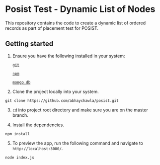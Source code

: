 # Posist Test - Dynamic List of Nodes

This repository contains the code to create a dynamic list of ordered records as part of placement test for POSIST.

## Getting started

1. Ensure you have the following installed in your system:

    [`git`](https://git-scm.com/downloads)

    [`npm`](https://nodejs.org/en/download/)

    [`mongo db`](https://www.mongodb.com/download-center#atlas)

2. Clone the project locally into your system.
```
git clone https://github.com/abhaychawla/posist.git
```

3. `cd` into project root directory and make sure you are on the master branch.

4. Install the dependencies.
```
npm install
```

5. To preview the app, run the following command and navigate to `http://localhost:3000/`.
```
node index.js
```

